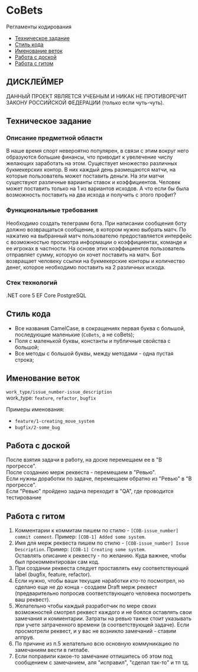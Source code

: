 # CoBets

Регламенты кодирования

- [Техническое задание](#техническое-задание)
- [Стиль кода](#стиль-кода)
- [Именование веток](#именование-веток)
- [Работа с доской](#работа-с-доской)
- [Работа с гитом](#работа-с-гитом)

## ДИСКЛЕЙМЕР
ДАННЫЙ ПРОЕКТ ЯВЛЯЕТСЯ УЧЕБНЫМ И НИКАК НЕ ПРОТИВОРЕЧИТ ЗАКОНУ РОССИЙСКОЙ ФЕДЕРАЦИИ (только если чуть-чуть).

## Техническое задание

### Описание предметной области
В наше время спорт невероятно популярен, в связи с этим вокруг него образуются большие финансы, что приводит к увелечение числу желающих заработать на этом. Существует множество различных букмекерских контор. В них каждый день размещаются матчи, на которые пользователь может поставить деньги. На эти матчи существуют различные варианты ставок и коэффициентов. Человек может поставить только на 1 из вариантов исходов. А что если бы была возможность поставить на два исхода и получить с этого профит?

### Функциональные требования
Необходимо создать телеграмм бота. При написании сообщения боту должно возвращаться сообщение, в котором нужно выбрать матч. По нажатию на выбранный матч пользователю предоставляется интерфейс с возможностью просмотра информации о коэффициентах, команде и ее игроках в частности. На основе этих коэффициентов пользователь отправляет сумму, которую он хочет поставить на матч. Бот возвращает человеку ссылки на букмекерские конторы и количество денег, которое необходимо поставить на 2 различных исхода.

### Стек технологий
.NET core 5
EF Core
PostgreSQL

## Стиль кода

* Все названия CamelCase, в сокращениях первая буква с большой, последующие маленькие (`CoBets`, а не coBets);
* Поля с маленькой буквы, константы и публичные свойства с большой;
* Все методы с большой буквы, между методами - одна пустая строка;

## Именование веток

`work_type/issue_number-issue_description` \
work_type: `feature`, `refactor`, `bugfix`

Примеры именования:
* `feature/1-creating_move_system`
* `bugfix/2-some_bug`

## Работа с доской

После взятия задачи в работу, на доске перемещаем ее в "В прогрессе". \
После созданию мерж реквеста - перемещаем в "Ревью". \
Если нужны доработки по задаче, перемещаем обратно из "Ревью" в "В прогрессе". \
Если "Ревью" пройдено задача переходит в "QA", где проводится тестирование

## Работа с гитом

1. Комментарии к коммитам пишем по стилю - `[COB-issue_number] commit comment`. Пример: `[COB-1] Added some system`.
2. Имя для мерж реквеста пишем по стилю - `[COB-issue_number] Issue Description`. Пример: `[COB-1] Creating some system`. \
Оставлять описание к реквесту - по желанию. Куда важнее, чтобы был прокомментирован сам код.
3. При создании реквеста следует проставлять ему соответствующий label (bugfix, feature, refactor).
4. Если нужно, чтобы ваши текущие наработки кто-то посмотрел, но сделано еще не до конца - создаем Draft мерж реквест (предварительно попросив соответствующего человека посмотреть ваш реквест).
5. Желательно чтобы каждый разработчик по мере своих возможностей смотрел реквест каждого и не боялся оставлять свои замечания и комментарии. Затраты на ревью также стоит указывать при учете затраченного времени (в соответствующей задаче). Если просмотрели реквест, и у вас не возникло замечаний - ставим аппрув.
6. По причине из п.5 желательно всю основную коммуникацию по замечаниям вести в гитлабе.
7. Если поправили какое-то замечание отпишитесь об этом под сообщением с замечанием, аля "исправил", "сделал так-то" и тп тд.

